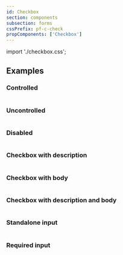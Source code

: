 ```yaml
---
id: Checkbox
section: components
subsection: forms
cssPrefix: pf-c-check
propComponents: ['Checkbox']
---
```


import './checkbox.css';

## Examples

### Controlled

```ts file='./CheckboxControlled.tsx'
```

### Uncontrolled

```ts file='./CheckboxUncontrolled.tsx'
```

### Disabled

```ts file='./CheckboxDisabled.tsx'
```

### Checkbox with description

```ts file='./CheckboxWithDescription.tsx'
```

### Checkbox with body

```ts file='./CheckboxWithBody.tsx'
```

### Checkbox with description and body

```ts file='./CheckboxWithDescriptionBody.tsx'
```

### Standalone input

```ts file='./CheckboxStandaloneInput.tsx'
```

### Required input

```ts file='./CheckboxRequired.tsx'
```
